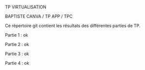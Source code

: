 TP VIRTUALISATION

BAPTISTE CANVA / TP APP / TPC

Ce répertoire git contient les résultats des différentes parties de TP.

Partie 1 : ok

Partie 2 : ok

Partie 3 : ok

Partie 4 : ok
